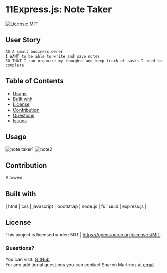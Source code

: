 # 11Express.js: Note Taker
  [![License: MIT](https://img.shields.io/badge/License-MIT-yellow.svg)](https://opensource.org/licenses/MIT)

  ## User Story
```
AS A small business owner
I WANT to be able to write and save notes
SO THAT I can organize my thoughts and keep track of tasks I need to complete
```

  ## Table of Contents

  * [Usage](#Usage)
  * [Built with](#Built-with)
  * [License](#License)
  * [Contribution](#Contribution)
  * [Questions](#Questions)
  * [Issues](#Issues)
  
  ## Usage 
![note taker1](https://user-images.githubusercontent.com/30086519/111732460-63d77280-882a-11eb-9571-c3ea9f1b55db.png)
![note2](https://user-images.githubusercontent.com/30086519/111732468-68039000-882a-11eb-84e0-db785e47392d.png)
  
   ## Contribution
   Allowed

  ## Built with
  | html | css | javascript | bootstrap | node.js | fs | uuid | express.js |

  ## License 
  This project is licensed under: MIT | https://opensource.org/licenses/MIT

  ### Questions?
  You can visit: [GitHub](https://github.com/Sharon1106)  
  For any additional questions you can contact Sharon Martinez at [email](martinezsharonr@gmail.com)
  
